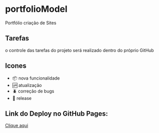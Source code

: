 # portfolioModel

Portfólio criação de Sites

## Tarefas

o controle das tarefas do projeto será realizado dentro do próprio GitHub

## Icones

- :package: nova funcionalidade
- :up: atualização
- :beetle: correção de bugs
- :checkered_flag: release

## Link do Deploy no GitHub Pages:

<a href="https://bruno-costa-fig.github.io/portfolio/">Clique aqui</a>
